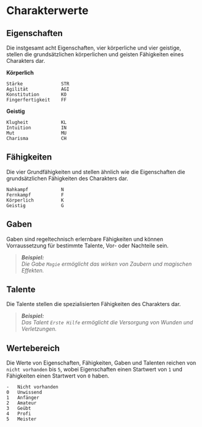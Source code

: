 # Charakterwerte

## Eigenschaften

Die instgesamt acht Eigenschaften, vier körperliche und vier geistige, 
stellen die grundsätzlichen körperlichen und geisten Fähigkeiten eines Charakters dar.

**Körperlich**
```
Stärke              STR
Agilität            AGI
Konstitution        KO
Fingerfertigkeit    FF
```

**Geistig**
```
Klugheit            KL
Intuition           IN
Mut                 MU
Charisma            CH
```


## Fähigkeiten

Die vier Grundfähigkeiten und stellen ähnlich wie die Eigenschaften die grundsätzlichen Fähigkeiten des Charakters dar.

```
Nahkampf            N
Fernkampf           F
Körperlich          K
Geistig             G
```


## Gaben

Gaben sind regeltechnisch erlernbare Fähigkeiten und können Vorraussetzung für bestimmte Talente, Vor- oder Nachteile sein.

> ***Beispiel:***  
> *Die Gabe `Magie` ermöglicht das wirken von Zaubern und magischen Effekten.*


## Talente

Die Talente stellen die spezialisierten Fähigkeiten des Charakters dar.

> ***Beispiel:***  
> *Das Talent `Erste Hilfe` ermöglicht die Versorgung von Wunden und Verletzungen.*


## Wertebereich

Die Werte von Eigenschaften, Fähigkeiten, Gaben und Talenten reichen von `nicht vorhanden` bis `5`,
wobei Eigenschaften einen Startwert von `1` und Fähigkeiten einen Startwert von `0` haben.

```
-   Nicht vorhanden
0   Unwissend
1   Anfänger
2   Amateur
3   Geübt
4   Profi
5   Meister
```
